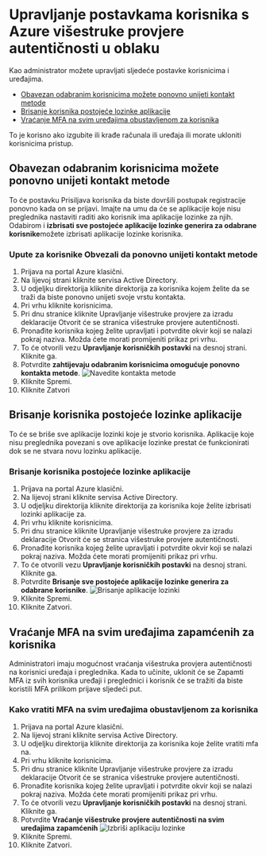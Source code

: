<properties 
    pageTitle="Izvješća Azure višestruka provjera autentičnosti"
    description="Time se opisuje kako promijeniti korisničkih postavki, primjerice prisilno korisnicima da biste ponovno učinili postupka dokaz gore."
    documentationCenter=""
    services="multi-factor-authentication"
    authors="kgremban"
    manager="femila"
    editor="curtand"/>

<tags
    ms.service="multi-factor-authentication"
    ms.workload="identity"
    ms.tgt_pltfrm="na"
    ms.devlang="na"
    ms.topic="article"
    ms.date="08/04/2016"
    ms.author="kgremban"/>

# <a name="managing-user-settings-with-azure-multi-factor-authentication-in-the-cloud"></a>Upravljanje postavkama korisnika s Azure višestruke provjere autentičnosti u oblaku

Kao administrator možete upravljati sljedeće postavke korisnicima i uređajima.  

- [Obavezan odabranim korisnicima možete ponovno unijeti kontakt metode](#require-selected-users-to-provide-contact-methods-again)
- [Brisanje korisnika postojeće lozinke aplikacije](#delete-users-existing-app-passwords)
- [Vraćanje MFA na svim uređajima obustavljenom za korisnika](#restore-mfa-on-all-suspended-devices-for-a-user)






To je korisno ako izgubite ili krađe računala ili uređaja ili morate ukloniti korisnicima pristup.


## <a name="require-selected-users-to-provide-contact-methods-again"></a>Obavezan odabranim korisnicima možete ponovno unijeti kontakt metode

To će postavku Prisiljava korisnika da biste dovršili postupak registracije ponovno kada on se prijavi. Imajte na umu da će se aplikacije koje nisu preglednika nastaviti raditi ako korisnik ima aplikacije lozinke za njih.  Odabirom i **izbrisati sve postojeće aplikacije lozinke generira za odabrane korisnike**možete izbrisati aplikacije lozinke korisnika.

### <a name="how-to-require-users-to-provide-contact-methods-again"></a>Upute za korisnike Obvezali da ponovno unijeti kontakt metode




1. Prijava na portal Azure klasični.
2. Na lijevoj strani kliknite servisa Active Directory.
3. U odjeljku direktorija kliknite direktorija za korisnika kojem želite da se traži da biste ponovno unijeti svoje vrstu kontakta.
4. Pri vrhu kliknite korisnicima.
5. Pri dnu stranice kliknite Upravljanje višestruke provjere za izradu deklaracije Otvorit će se stranica višestruke provjere autentičnosti.
6. Pronađite korisnika kojeg želite upravljati i potvrdite okvir koji se nalazi pokraj naziva. Možda ćete morati promijeniti prikaz pri vrhu.
7. To će otvorili vezu **Upravljanje korisničkih postavki** na desnoj strani. Kliknite ga.
8. Potvrdite **zahtijevaju odabranim korisnicima omogućuje ponovno kontakta metode**.
![Navedite kontakta metode](./media/multi-factor-authentication-manage-users-and-devices/reproofup.png)
10. Kliknite Spremi.
11. Kliknite Zatvori

## <a name="delete-users-existing-app-passwords"></a>Brisanje korisnika postojeće lozinke aplikacije

To će se briše sve aplikacije lozinki koje je stvorio korisnika. Aplikacije koje nisu preglednika povezani s ove aplikacije lozinke prestat će funkcionirati dok se ne stvara novu lozinku aplikacije.

### <a name="how-to-delete-users-existing-app-passwords"></a>Brisanje korisnika postojeće lozinke aplikacije

1. Prijava na portal Azure klasični.
2. Na lijevoj strani kliknite servisa Active Directory.
3. U odjeljku direktorija kliknite direktorija za korisnika koje želite izbrisati lozinki aplikacije za.
4. Pri vrhu kliknite korisnicima.
5. Pri dnu stranice kliknite Upravljanje višestruke provjere za izradu deklaracije Otvorit će se stranica višestruke provjere autentičnosti.
6. Pronađite korisnika kojeg želite upravljati i potvrdite okvir koji se nalazi pokraj naziva. Možda ćete morati promijeniti prikaz pri vrhu.
7. To će otvorili vezu **Upravljanje korisničkih postavki** na desnoj strani. Kliknite ga.
8. Potvrdite **Brisanje sve postojeće aplikacije lozinke generira za odabrane korisnike**.
![Brisanje aplikacije lozinki](./media/multi-factor-authentication-manage-users-and-devices/deleteapppasswords.png)
10. Kliknite Spremi.
10. Kliknite Zatvori.

## <a name="restore-mfa-on-all-remembered-devices-for-a-user"></a>Vraćanje MFA na svim uređajima zapamćenih za korisnika

Administratori imaju mogućnost vraćanja višestruka provjera autentičnosti na korisnici uređaja i preglednika. Kada to učinite, uklonit će se Zapamti MFA iz svih korisnika uređaji i preglednici i korisnik će se tražiti da biste koristili MFA prilikom prijave sljedeći put.

### <a name="how-to-restore-mfa-on-all-suspended-devices-for-a-user"></a>Kako vratiti MFA na svim uređajima obustavljenom za korisnika

1. Prijava na portal Azure klasični.
2. Na lijevoj strani kliknite servisa Active Directory.
3. U odjeljku direktorija kliknite direktorija za korisnika koje želite vratiti mfa na.
4. Pri vrhu kliknite korisnicima.
5. Pri dnu stranice kliknite Upravljanje višestruke provjere za izradu deklaracije Otvorit će se stranica višestruke provjere autentičnosti.
6. Pronađite korisnika kojeg želite upravljati i potvrdite okvir koji se nalazi pokraj naziva. Možda ćete morati promijeniti prikaz pri vrhu.
7. To će otvorili vezu **Upravljanje korisničkih postavki** na desnoj strani. Kliknite ga.
8. Potvrdite **Vraćanje višestruke provjere autentičnosti na svim uređajima zapamćenih**
![Izbriši aplikaciju lozinke](./media/multi-factor-authentication-manage-users-and-devices/rememberdevices.png)
9. Kliknite Spremi.
10. Kliknite Zatvori.
